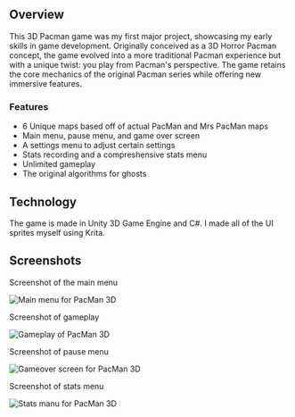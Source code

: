 ## Overview

This 3D Pacman game was my first major project, showcasing my early skills in game development. Originally conceived as a 3D Horror Pacman concept, the game evolved into a more traditional Pacman experience but with a unique twist: you play from Pacman's perspective. The game retains the core mechanics of the original Pacman series while offering new immersive features.

### Features

- 6 Unique maps based off of actual PacMan and Mrs PacMan maps
- Main menu, pause menu, and game over screen
- A settings menu to adjust certain settings
- Stats recording and a compreshensive stats menu
- Unlimited gameplay
- The original algorithms for ghosts

## Technology

The game is made in Unity 3D Game Engine and C#. I made all of the UI sprites myself using Krita. 

## Screenshots

Screenshot of the main menu

![Main menu for PacMan 3D](/projects/images/pacman-menu.png)

Screenshot of gameplay

![Gameplay of PacMan 3D](/projects/images/pacman-gameplay.png)

Screenshot of pause menu

![Gameover screen for PacMan 3D](/projects/images/pacman-pause.png)

Screenshot of stats menu

![Stats manu for PacMan 3D](/projects/images/pacman-stats.png)